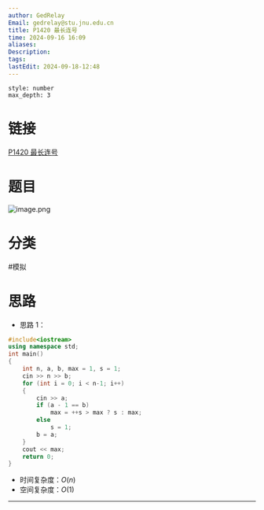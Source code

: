 ```yaml
---
author: GedRelay
Email: gedrelay@stu.jnu.edu.cn
title: P1420 最长连号
time: 2024-09-16 16:09
aliases: 
Description: 
tags: 
lastEdit: 2024-09-18-12:48
---
```


```toc
style: number
max_depth: 3
```

# 链接
[P1420 最长连号](https://www.luogu.com.cn/problem/P1420) 

# 题目
![image.png](https://ged-pic-bed.oss-cn-guangzhou.aliyuncs.com/img/202409161609433.png)


# 分类
#模拟 

# 思路
- 思路 1：


```cpp
#include<iostream>
using namespace std;
int main()
{
	int n, a, b, max = 1, s = 1;
	cin >> n >> b;
	for (int i = 0; i < n-1; i++)
	{
		cin >> a;
		if (a - 1 == b)
			max = ++s > max ? s : max;
		else
			s = 1;
		b = a;
	}
	cout << max;
	return 0;
}
```


- 时间复杂度：${O\left( n \right)  }$ 
- 空间复杂度：${O\left( 1 \right)  }$ 


---

